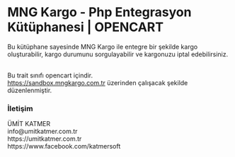 # MNG Kargo - Php Entegrasyon Kütüphanesi | OPENCART 
Bu kütüphane sayesinde MNG Kargo ile entegre bir şekilde kargo oluşturabilir, kargo durumunu sorgulayabilir ve kargonuzu iptal edebilirsiniz.

<br>Bu trait sınıfı opencart içindir.
<br>https://sandbox.mngkargo.com.tr üzerinden çalışacak şekilde düzenlenmiştir.





<h3 id="iletisim">İletişim</h3>
ÜMİT KATMER
<br>info@umitkatmer.com.tr
<br>https://umitkatmer.com.tr
<br>https://www.facebook.com/katmersoft

